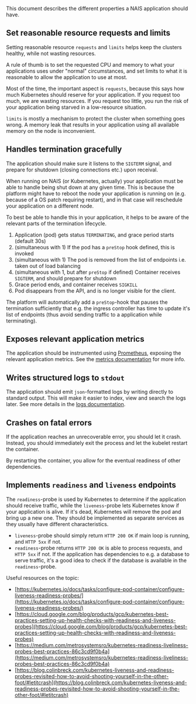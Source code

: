 This document describes the different properties a NAIS application should have.

## Set reasonable resource requests and limits

Setting reasonable resource `requests` and `limits` helps keep the clusters healthy, while not wasting resources.

A rule of thumb is to set the requested CPU and memory to what your applications uses under "normal" circumstances,
and set limits to what it is reasonable to allow the application to use at most.

Most of the time, the important aspect is `requests`, because this says how much Kubernetes should reserve for your application.
If you request too much, we are wasting resources.
If you request too little, you run the risk of your application being starved in a low-resource situation.

`limits` is mostly a mechanism to protect the cluster when something goes wrong.
A memory leak that results in your application using all available memory on the node is inconvenient.

## Handles termination gracefully

The application should make sure it listens to the `SIGTERM` signal, and prepare for shutdown \(closing connections etc.\) upon receival.

When running on NAIS \(or Kubernetes, actually\) your application must be able to handle being shut down at any given time. This is because the platform might have to reboot the node your application is running on \(e.g. because of a OS patch requiring restart\), and in that case will reschedule your application on a different node.

To best be able to handle this in your application, it helps to be aware of the relevant parts of the termination lifecycle.

1. Application \(pod\) gets status `TERMINATING`, and grace period starts \(default 30s\)
2. \(simultaneous with 1\) If the pod has a `preStop` hook defined, this is invoked
3. \(simultaneous with 1\) The pod is removed from the list of endpoints i.e. taken out of load balancing
4. \(simultaneous with 1, but after `preStop` if defined\) Container receives `SIGTERM`, and should prepare for shutdown
5. Grace period ends, and container receives `SIGKILL`
6. Pod disappears from the API, and is no longer visible for the client.

The platform will automatically add a `preStop`-hook that pauses the termination sufficiently that e.g. the ingress controller has time to update it's list of endpoints \(thus avoid sending traffic to a application while terminating\).

## Exposes relevant application metrics

The application should be instrumented using [Prometheus](https://prometheus.io/docs/instrumenting/clientlibs/), exposing the relevant application metrics. See the [metrics documentation](../observability/metrics.md) for more info.

## Writes structured logs to `stdout`

The application should emit `json`-formatted logs by writing directly to standard output. This will make it easier to index, view and search the logs later. See more details in the [logs documentation](../observability/logs/README.md).

## Crashes on fatal errors

If the application reaches an unrecoverable error, you should let it crash.
Instead, you should immediately exit the process and let the kubelet restart the container.

By restarting the container, you allow for the eventual readiness of other dependencies.

## Implements `readiness` and `liveness` endpoints

The `readiness`-probe is used by Kubernetes to determine if the application should receive traffic, while the `liveness`-probe lets Kubernetes know if your application is alive. If it's dead, Kubernetes will remove the pod and bring up a new one.
They should be implemented as separate services as they usually have different characteristics.

* `liveness`-probe should simply return `HTTP 200 OK` if main loop is running, and `HTTP 5xx` if not.
* `readiness`-probe returns `HTTP 200 OK` is able to process requests, and `HTTP 5xx` if not. If the application has dependencies to e.g. a database to serve traffic, it's a good idea to check if the database is available in the `readiness`-probe.

Useful resources on the topic:

* [https://kubernetes.io/docs/tasks/configure-pod-container/configure-liveness-readiness-probes/](https://kubernetes.io/docs/tasks/configure-pod-container/configure-liveness-readiness-probes/)
* [https://cloud.google.com/blog/products/gcp/kubernetes-best-practices-setting-up-health-checks-with-readiness-and-liveness-probes](https://cloud.google.com/blog/products/gcp/kubernetes-best-practices-setting-up-health-checks-with-readiness-and-liveness-probes)
* [https://medium.com/metrosystemsro/kubernetes-readiness-liveliness-probes-best-practices-86c3cd9f0b4a](https://medium.com/metrosystemsro/kubernetes-readiness-liveliness-probes-best-practices-86c3cd9f0b4a)
* [https://blog.colinbreck.com/kubernetes-liveness-and-readiness-probes-revisited-how-to-avoid-shooting-yourself-in-the-other-foot/#letitcrash](https://blog.colinbreck.com/kubernetes-liveness-and-readiness-probes-revisited-how-to-avoid-shooting-yourself-in-the-other-foot/#letitcrash)


## 